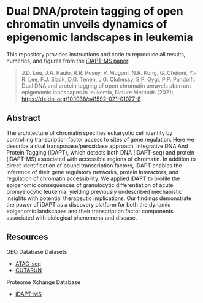 # Dual DNA/protein tagging of open chromatin unveils dynamics of epigenomic landscapes in leukemiaThis repository provides instructions and code to reproduce all results, numerics, and figures from the [iDAPT-MS paper]( https://dx.doi.org/10.1038/s41592-021-01077-8):> J.D. Lee, J.A. Paulo, R.R. Posey, V. Mugoni, N.R. Kong, G. Cheloni, Y.-R. Lee, F.J. Slack, D.G. Tenen, J.G. Clohessy, S.P. Gygi, P.P. Pandolfi. Dual DNA and protein tagging of open chromatin unravels aberrant epigenomic landscapes in leukemia, Nature Methods (2021), https://dx.doi.org/10.1038/s41592-021-01077-8## AbstractThe architecture of chromatin specifies eukaryotic cell identity by controlling transcription factor access to sites of gene regulation. Here we describe a dual transposase/peroxidase approach, integrative DNA And Protein Tagging (iDAPT), which detects both DNA (iDAPT-seq) and protein (iDAPT-MS) associated with accessible regions of chromatin. In addition to direct identification of bound transcription factors, iDAPT enables the inference of their gene regulatory networks, protein interactors, and regulation of chromatin accessibility. We applied iDAPT to profile the epigenomic consequences of granulocytic differentiation of acute promyelocytic leukemia, yielding previously undescribed mechanistic insights with potential therapeutic implications. Our findings demonstrate the power of iDAPT as a discovery platform for both the dynamic epigenomic landscapes and their transcription factor components associated with biological phenomena and disease.## ResourcesGEO Database Datasets- [ATAC-seq](https://www.ncbi.nlm.nih.gov/geo/query/acc.cgi?acc=GSE158346)- [CUT&RUN](https://www.ncbi.nlm.nih.gov/geo/query/acc.cgi?acc=GSE158348)Proteome Xchange Database- [iDAPT-MS]( http://proteomecentral.proteomexchange.org/cgi/GetDataset?ID=PXD022252)